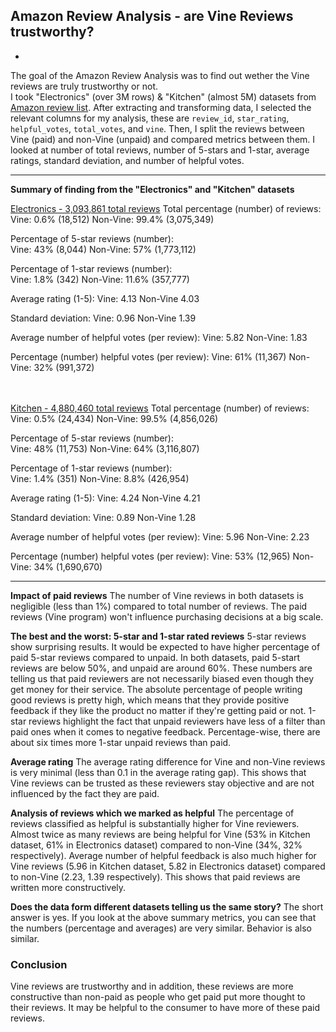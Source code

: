 ## Amazon Review Analysis - are Vine Reviews trustworthy?
-
The goal of the Amazon Review Analysis was to find out wether the Vine reviews are truly trustworthy or not. <br>
I took "Electronics" (over 3M rows) & "Kitchen" (almost 5M) datasets from [Amazon review list](https://s3.amazonaws.com/amazon-reviews-pds/tsv/index.txt). After extracting and transforming data, I selected the relevant columns for my analysis, these are `review_id`, `star_rating`, `helpful_votes`, `total_votes`, and `vine`. Then, I split the reviews between Vine (paid) and non-Vine (unpaid) and compared metrics between them. I looked at number of total reviews, number of 5-stars and 1-star, average ratings, standard deviation, and number of helpful votes. <br>

---

**Summary of finding from the "Electronics" and "Kitchen" datasets** <br>

<u>Electronics - 3,093,861 total reviews</u>
Total percentage (number) of reviews:
Vine:           0.6% (18,512)
Non-Vine:       99.4% (3,075,349) <br>

Percentage of 5-star reviews (number):    
Vine:           43% (8,044)
Non-Vine:       57% (1,773,112)<br>

Percentage of 1-star reviews (number):    
Vine:           1.8% (342)
Non-Vine:       11.6% (357,777) <br>

Average rating (1-5):
Vine:           4.13
Non-Vine        4.03 <br>

Standard deviation:
Vine:           0.96
Non-Vine        1.39 <br>

Average number of helpful votes (per review):
Vine:           5.82
Non-Vine:       1.83 <br>

Percentage (number) helpful votes (per review):
Vine:           61% (11,367)
Non-Vine:       32% (991,372) <br>
<br>
<br>

<u>Kitchen - 4,880,460 total reviews</u>
Total percentage (number) of reviews:
Vine:           0.5% (24,434)
Non-Vine:       99.5% (4,856,026) <br>

Percentage of 5-star reviews (number):    
Vine:           48% (11,753)
Non-Vine:       64% (3,116,807) <br>

Percentage of 1-star reviews (number):    
Vine:           1.4% (351)
Non-Vine:       8.8% (426,954) <br>

Average rating (1-5):
Vine:           4.24
Non-Vine        4.21 <br>

Standard deviation:
Vine:           0.89
Non-Vine        1.28 <br>

Average number of helpful votes (per review):
Vine:           5.96
Non-Vine:       2.23 <br>

Percentage (number) helpful votes (per review):
Vine:           53% (12,965)
Non-Vine:       34% (1,690,670) <br>

---

**Impact of paid reviews**
The number of Vine reviews in both datasets is negligible (less than 1%) compared to total number of reviews. The paid reviews (Vine program) won't influence purchasing decisions at a big scale.  <br>

**The best and the worst: 5-star and 1-star rated reviews** 
5-star reviews show surprising results. It would be expected to have higher percentage of paid 5-star reviews compared to unpaid. In both datasets, paid 5-start reviews are below 50%, and unpaid are around 60%. These numbers are telling us that paid reviewers are not necessarily biased even though they get money for their service. The absolute percentage of people writing good reviews is pretty high, which means that they provide positive feedback if they like the product no matter if they're getting paid or not.
1-star reviews highlight the fact that unpaid reviewers have less of a filter than paid ones when it comes to negative feedback. Percentage-wise, there are about six times more 1-star unpaid reviews than paid. 

**Average rating**
The average rating difference for Vine and non-Vine reviews is very minimal (less than 0.1 in the average rating gap). This shows that Vine reviews can be trusted as these reviewers stay objective and are not influenced by the fact they are paid. 

**Analysis of reviews which we marked as helpful**
The percentage of reviews classified as helpful is substantially higher for Vine reviewers. Almost twice as many reviews are being helpful for Vine (53% in Kitchen dataset, 61% in Electronics dataset) compared to non-Vine (34%, 32% respectively). Average number of helpful feedback is also much higher for Vine reviews (5.96 in Kitchen dataset, 5.82 in Electronics dataset) compared to non-Vine (2.23, 1.39 respectively). This shows that paid reviews are written more constructively.

**Does the data form different datasets telling us the same story?**
The short answer is yes. If you look at the above summary metrics, you can see that the numbers (percentage and averages) are very similar. Behavior is also similar.

### Conclusion
Vine reviews are trustworthy and in addition, these reviews are more constructive than non-paid as people who get paid put more thought to their reviews. It may be helpful to the consumer to have more of these paid reviews.